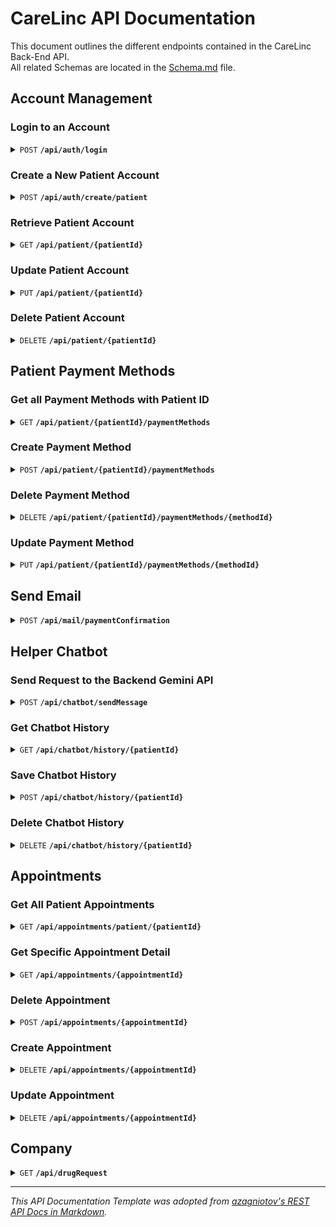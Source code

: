 # CareLinc API Documentation
This document outlines the different endpoints contained in the CareLinc Back-End API.  
All related Schemas are located in the [Schema.md](./Schema.md) file.

## Account Management
### Login to an Account
<details>
<summary><code>POST</code> <code><b>/api/auth/login</b></code></summary>

**Request Body**
 | name | type | data type |
|-----------|-----------|-------------------------|
| email | required | string |
| password | required | string |

**Sample Request Body**
```json
{
    "email": "johndoe@mail.com",
    "password": "password123",
}
```

**Responses**

| HTTP Status | response |
|---------------|---------------------------------------------------------------------|
| `200` | `{ status: "Success", message: "Login Successful", account: <account object}` |
| `403` | `{ status: "Error", message: "Incorrect Password" }` |
| `404` | `{ status: "Error", message: "Account with email <email address> not found." }` |
| `500` | `{ status: "Error", message: "Internal Server Error", error: <Error Object> }` |
</details>

### Create a New Patient Account
<details>
<summary><code>POST</code> <code><b>/api/auth/create/patient</b></code></summary>

**Request Body**
| name | type | data type |
|-----------|-----------|-------------------------|
| name | required | string |
| email | required | string |
| password | required | string |
| knownAllergies | required | string |
| birthdate | required | string (format: YYYY-MM-DD) |
| email | required | string |
| qns | required | object |

**Data Object for `qns` Attribute**

```json
{
  "qOne": "string",
  "qTwo": "string",
  "qThree": "string",
  "qFour": "string",
  "qFive": "string",
  "qSix": "string"
}
```

**Sample Response Body**
```json
{
  "name": "John Doe",
  "email": "john.doe@example.com",
  "password": "password123",
  "knownAllergies": "None",
  "birthdate": "1990-01-01",
  "qns": {
    "qOne": "Answer to question one",
    "qTwo": "Answer to question two",
    "qThree": "Answer to question three",
    "qFour": "Answer to question four",
    "qFive": "Answer to question five",
    "qSix": "Answer to question six"
  }
}
```

**Responses**

| HTTP Status | response |
|---------------|---------------------------------------------------------------------|
| `201` | `{ status: "Success", message: "Account Created Successfully", account: <account object}` |
| `500` | `{ status: "Error", message: "Internal Server Error", error: <Error Object> }` |
</details>

### Retrieve Patient Account
<details>
<summary><code>GET</code> <code><b>/api/patient/{patientId}</b></code></summary>

**Parameters**
| name | type | description |
|-----------|-----------|-------------------------|
| patientId | required | Unique Identifier given to the Patient being retrieved |

**Request Body**
No Request Body is required for the GET request

**Responses**
| HTTP Status | response |
|---------------|---------------------------------------------------------------------|
| `200` | `{ status: "Success", message: "Patient with ID Found", patient: <Patient Object>}` |
| `400` | `{ status: "Error", message: "Patient ID is required" }` |
| `403` | `{ status: "Forbidden", message: "You are not authorised to view this account's details" }` |
| `404` | `{ status: "Not Found", message: "Patiet with ID <Patient ID> not found." }` |
| `500` | `{ status: "Error", message: "Internal Server Error", error: <Error Object> }` |

**Patient Response Body**
| name | data type |
|-----------|-------------------------|
| patientId | string |
| name | string |
| email | string |
| birthdate | string (format: YYYY-MM-DD) |
| knownAllergies | string |
| isApproved | string (values: Pending, Approved, Declined) |

**Sample Response Body**
```json
{
  "status": "Success",
  "message": "Patient with ID Found",
  "patient": {
    "name": "User5",
    "email": "user5@mail.com",
    "birthdate": "2000-01-01",
    "patientId": "ACC0005",
    "knownAllergies": "Mold, Grass, Water",
    "isApproved": "Approved"
  }
}
```

</details>

### Update Patient Account
<details>
<summary><code>PUT</code> <code><b>/api/patient/{patientId}</b></code></summary>

**Parameters**
| name | type | description |
|-----------|-----------|-------------------------|
| patientId | required | Unique Identifier given to the Patient being retrieved |

**Request Body**
| name | type | data type |
|-----------|-----------|-------------------------|
| name | required | string |
| email | required | string (format: YYYY-MM-DD) |
| knownAllergies | required | string |
| birthdate | required | string |
| password | required | string, null |

**Sample Request Body**
```json
{
    "name": "John Doe",
    "email": "john_doe@mail.com",
    "birthdate": "2000-01-01",
    "knownAllergies": "Grass",
    "password": null
}
```

**Responses**

| HTTP Status | response |
|---------------|---------------------------------------------------------------------|
| `200` | `{ status: "Success", message: "Patient Account Updated Successfully", account: <account object> }` |
| `400` | `{ status: "Error", message: "Patient ID is required" }` |
| `403` | `{ status: "Forbidden", message: "User is not authorised to update this account's details" }` |
| `500` | `{ status: "Error", message: "Failed to Update Patient Account" }` |
| `500` | `{ status: "Error", message: "Internal Server Error", error: <Error Object> }` |
</details>

### Delete Patient Account

<details>
<summary><code>DELETE</code> <code><b>/api/patient/{patientId}</b></code></summary>

**Parameters**
| name | type | description |
|-----------|-----------|-------------------------|
| patientId | required | Unique Identifier given to the Patient being retrieved |

**Request Body**  
No Request Body is required for the DELETE request

**Responses**

| HTTP Status | response |
|---------------|---------------------------------------------------------------------|
| `200` | `{ status: "Success", message: "Patient Account Deleted Successfully" }` |
| `400` | `{ status: "Error", message: "Patient ID is required" }` |
| `403` | `{ status: "Forbidden", message: "User is not authorised to delete this account" }` |
| `500` | `{ status: "Error", message: "Failed to Delete Patient Account" }` |
| `500` | `{ status: "Error", message: "Internal Server Error", error: <Error Object> }` |
</details>

## Patient Payment Methods
### Get all Payment Methods with Patient ID

<details>
<summary><code>GET</code> <code><b>/api/patient/{patientId}/paymentMethods</b></code></summary>

**Parameters**
| name | type | description |
|-----------|-----------|-------------------------|
| patientId | required | Unique Identifier given to the Patient being retrieved |

**Request Body**  
No Request Body is required for the DELETE request

**Responses**
| HTTP Status | response |
|---------------|---------------------------------------------------------------------|
| `200` | `{ status: "Success", message: "Found Payment Methods", paymentMethods: <paymentMethod Object> }` |
| `400` | `{ status: "Error", message: "Patient ID is required" }` |
| `403` | `{ status: "Forbidden", message: "You are not allowed to view the Payment Methods for this Patient." }` |
| `404` | `{ status: "Error", message: "Payment Methods not found." }` |
| `500` | `{ status: "Error", message: "Internal Server Error", error: <Error Object> }` |

**Sample Response Body**
```json
{
  "status": "Success",
  "message": "Found Payment Methods",
  "paymentMethods": [
    {
        "id": "PMI0003",
        "patientId": "ACC0005",
        "merchant": "American Express",
        "cardName": "John Smith",
        "cardNumber": "1234567890123458",
        "cardExpiryDate": "2030-01-01T00:00:00.000Z"
    },
    {
        "id": "PMI0004",
        "patientId": "ACC0005",
        "merchant": "Visa",
        "cardName": "John Smith",
        "cardNumber": "9357206739602768",
        "cardExpiryDate": "2023-01-01T00:00:00.000Z"
    }
  ]
}
```

</details>

### Create Payment Method

<details>
<summary><code>POST</code> <code><b>/api/patient/{patientId}/paymentMethods</b></code></summary>

**Parameters**
| name | type | description |
|-----------|-----------|-------------------------|
| patientId | required | Unique Identifier given to the Patient being retrieved |

**Request Body**  
| name | type | data type |
|-----------|-----------|-------------------------|
| merchant | required | string |
| cardName | required | string |
| cardNumber | required | string (required: 16 characters) |
| cardExpiryDate | required | string (format: YYYY-MM) |

**Responses**
| HTTP Status | response |
|---------------|---------------------------------------------------------------------|
| `201` | `{ status: "Success", message: "Payment Method Created", paymentMethods: <paymentMethod Object> }` |
| `400` | `{ status: "Error", message: "Patient ID is required" }` |
| `400` | `{ status: "Error", message: "Validation Error", errors: <Joi Error> }` |
| `403` | `{ status: "Forbidden", message: "You are not allowed to create a Payment Method for this Patient." }` |
| `500` | `{ status: "Error", message: "Internal Server Error", error: <Error Object> }` |

</details>

### Delete Payment Method

<details>
<summary><code>DELETE</code> <code><b>/api/patient/{patientId}/paymentMethods/{methodId}</b></code></summary>

**Parameters**
| name | type | description |
|-----------|-----------|-------------------------|
| patientId | required | Unique Identifier given to the Patient being retrieved |
| methodId | required | Unique Identifier given to every Payment Method |

**Responses**
| HTTP Status | response |
|---------------|---------------------------------------------------------------------|
| `204` | `{ status: "Success", message: "Payment Method Deleted" }` |
| `400` | `{ status: "Error", message: "Patient ID and Payment Method Id are required." }` |
| `403` | `{ status: "Forbidden", message: "You are not allowed to delete a Payment Method for this Patient." }` |
| `500` | `{ status: "Error", message: "Internal Server Error", error: <Error Object> }` |

</details>

### Update Payment Method

<details>
<summary><code>PUT</code> <code><b>/api/patient/{patientId}/paymentMethods/{methodId}</b></code></summary>

**Parameters**
| name | type | description |
|-----------|-----------|-------------------------|
| patientId | required | Unique Identifier given to the Patient being retrieved |
| methodId | required | Unique Identifier given to every Payment Method |

**Request Body**  
| name | type | data type |
|-----------|-----------|-------------------------|
| merchant | required | string |
| cardName | required | string |
| cardNumber | required | string (required: 16 characters) |
| cardExpiryDate | required | string (format: YYYY-MM) |

**Responses**
| HTTP Status | response |
|---------------|---------------------------------------------------------------------|
| `200` | `{ status: "Success", message: "Payment Method Updated", paymentMethod: <PaymentMethod Object> }` |
| `400` | `{ status: "Error", message: "Method Id, Patient ID, Merchant, Card Name, Card Number, and Card Expiry Date are required." }` |
| `403` | `{ status: "Forbidden", message: "You are not allowed to update a Payment Method for this Patient." }` |
| `500` | `{ status: "Error", message: "Internal Server Error", error: <Error Object> }` |

</details>

## Send Email

<details>
<summary><code>POST</code> <code><b>/api/mail/paymentConfirmation</b></code></summary>

**Parameters**
No URL Parameters required.

**Request Body**  
| name | type | data type |
|-----------|-----------|-------------------------|
| recepient | required | string |
| paymentAmount | required | string |
| cardMerchant | required | string |
| cardLFDigits | required | string (4 characters) |
| appointmentDate | required | string (format: YYYY-MM-DD) |
| appointmentTime | required | string |

**Responses**
| HTTP Status | response |
|---------------|---------------------------------------------------------------------|
| `201` | `{ message: "Payment Confirmation Email Sent" }` |
| `500` | `{ status: "Error", message: "Internal Server Error", error: <Error Object> }` |

</details>

## Helper Chatbot

### Send Request to the Backend Gemini API
<details>
<summary><code>POST</code> <code><b>/api/chatbot/sendMessage</b></code></summary>

**Parameters**
No URL Parameters required.

**Request Body**  
| name | type | data type |
|-----------|-----------|-------------------------|
| message | required | string |
| history | required | object array |

**Sample Request Body**
```json
{
  "message": "This is a sample request message",
  "history": [
    {
        "role": "user",
        "parts": [{ "text": "Sample User Text" }]
    },
    {
        "role": "model",
        "parts": [{ "text": "Sample Model Text" }]
    },
  ]
}
```

**Responses**
| HTTP Status | response |
|---------------|---------------------------------------------------------------------|
| `200` | `{ status: "Success", message: "Successfully sent message to chatbot", response: "Model Response Message" }` |
| `500` | `{ status: "Error", message: "Internal Server Error", error: <Error Object> }` |

</details>

### Get Chatbot History
<details>
<summary><code>GET</code> <code><b>/api/chatbot/history/{patientId}</b></code></summary>

**Parameters**
| name | type | description |
|-----------|-----------|-------------------------|
| patientId | required | Unique Identifier given to the Patient being retrieved |

**Request Body**  
No Request Body is required for the GET request

**Responses**
| HTTP Status | response |
|---------------|---------------------------------------------------------------------|
| `200` | `{ status: "Success", message: "Successfully retrieved chatbot history for patient", history: <Array of Objects>, historyTimestamps: <Array<Int>> }` |
| `403` | `{ status: "Forbidden", message: "You are not allowed to view the chatbot history for this patient." }` |
| `500` | `{ status: "Error", message: "Internal Server Error", error: <Error Object> }` |

</details>

### Save Chatbot History
<details>
<summary><code>POST</code> <code><b>/api/chatbot/history/{patientId}</b></code></summary>

**Parameters**
| name | type | description |
|-----------|-----------|-------------------------|
| patientId | required | Unique Identifier given to the Patient being retrieved |

**Request Body**  
| name | type | data type |
|-----------|-----------|-------------------------|
| history | required | object array |
| historyTimestamps | required | int array |

**Responses**
| HTTP Status | response |
|---------------|---------------------------------------------------------------------|
| `200` | `{ status: "Success", message: "Successfully retrieved chatbot history for patient", history: <Array of Objects>, historyTimestamps: <Array<Int>> }` |
| `403` | `{ status: "Forbidden", message: "You are not allowed to view the chatbot history for this patient." }` |
| `500` | `{ status: "Error", message: "Internal Server Error", error: <Error Object> }` |

</details>

### Delete Chatbot History
<details>
<summary><code>DELETE</code> <code><b>/api/chatbot/history/{patientId}</b></code></summary>

**Parameters**
| name | type | description |
|-----------|-----------|-------------------------|
| patientId | required | Unique Identifier given to the Patient being retrieved |

**Request Body**  
No Request Body is required for the DELETE request

**Responses**
| HTTP Status | response |
|---------------|---------------------------------------------------------------------|
| `204` | `{ status: "Success" }` |
| `403` | `{ status: "Forbidden", message: "You are not allowed to save chatbot history for this patient." }` |
| `500` | `{ status: "Error", message: "Internal Server Error", error: <Error Object> }` |

</details>

## Appointments

### Get All Patient Appointments
<details>
<summary><code>GET</code> <code><b>/api/appointments/patient/{patientId}</b></code></summary>

</details>

### Get Specific Appointment Detail
<details>
<summary><code>GET</code> <code><b>/api/appointments/{appointmentId}</b></code></summary>

</details>

### Delete Appointment 
<details>
<summary><code>POST</code> <code><b>/api/appointments/{appointmentId}</b></code></summary>

</details>

### Create Appointment
<details>
<summary><code>DELETE</code> <code><b>/api/appointments/{appointmentId}</b></code></summary>

</details>

### Update Appointment
<details>
<summary><code>DELETE</code> <code><b>/api/appointments/{appointmentId}</b></code></summary>

</details>

## Company

<details>
<summary><code>GET</code> <code><b>/api/drugRequest</b></code></summary>

**Parameters**
No URL Parameters required.

**Request Body**  
No Request Body is required for the GET request

**Responses**
| HTTP Status | response |
|---------------|---------------------------------------------------------------------|
| `200` | `See Below` |
| `500` | `{ "error": "Internal server error" }` |

**Sample Response Body**
```json
[
    {
        "appointmentId": "APP0001",
        "drugName": "Aspirin",
        "drugQuantity": 10,
        "drugPrice": 2.00,
        "requestDate": "2024-06-01"
    },
]
```

</details>

---
_This API Documentation Template was adopted from [azagniotov's REST API Docs in Markdown](https://gist.github.com/azagniotov/a4b16faf0febd12efbc6c3d7370383a6)._